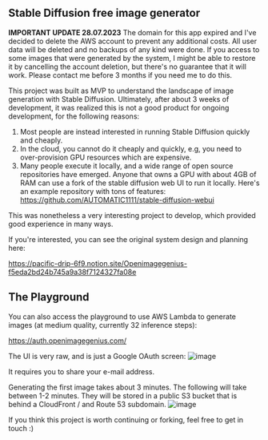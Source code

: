 ## Stable Diffusion free image generator

**IMPORTANT UPDATE 28.07.2023**
The domain for this app expired and I've decided to delete the AWS account to prevent any additional costs. All user data will be deleted and no backups of any kind were done. If you access to some images that were generated by the system, I might be able to restore it by cancelling the account deletion, but there's no guarantee that it will work. Please contact me before 3 months if you need me to do this.


This project was built as MVP to understand the landscape of image generation with Stable Diffusion.
Ultimately, after about 3 weeks of development, it was realized this is not a good product for ongoing development, for the following reasons:

1. Most people are instead interested in running Stable Diffusion quickly and cheaply.
2. In the cloud, you cannot do it cheaply and quickly, e.g, you need to over-provision GPU resources which are expensive.
3. Many people execute it locally, and a wide range of open source repositories have emerged. Anyone that owns a GPU with about 4GB of RAM can use a fork of the stable diffusion web UI to run it locally. Here's an example repository with tons of features: https://github.com/AUTOMATIC1111/stable-diffusion-webui

This was nonetheless a very interesting project to develop, which provided good experience in many ways.

If you're interested, you can see the original system design and planning here:

https://pacific-drip-6f9.notion.site/Openimagegenius-f5eda2bd24b745a9a38f7124327fa08e


## The Playground

You can also access the playground to use AWS Lambda to generate images (at medium quality, currently 32 inference steps):

https://auth.openimagegenius.com/

The UI is very raw, and is just a Google OAuth screen:
![image](https://user-images.githubusercontent.com/5386983/190959657-6b6ea360-edcd-48b3-ab5b-0ff751940dff.png)

It requires you to share your e-mail address.

Generating the first image takes about 3 minutes. The following will take between 1-2 minutes. They will be stored in a public S3 bucket that is behind a CloudFront / and Route 53 subdomain.
![image](https://user-images.githubusercontent.com/5386983/190960033-3cf449db-4d7f-4ace-bd49-e06115afaaaa.png)

If you think this project is worth continuing or forking, feel free to get in touch :)

